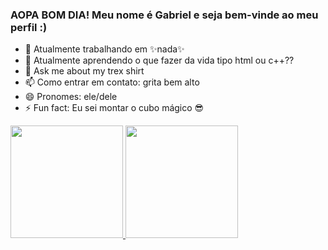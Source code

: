 ### AOPA BOM DIA! Meu nome é Gabriel e seja bem-vinde ao meu perfil :)

- 🔭 Atualmente trabalhando em ✨nada✨
- 🌱 Atualmente aprendendo o que fazer da vida tipo html ou c++??
- 💬 Ask me about my trex shirt
- 📫 Como entrar em contato: grita bem alto 
- 😄 Pronomes: ele/dele
- ⚡ Fun fact: Eu sei montar o cubo mágico 😎

 <div>
  <a href="https://github.com/gabisartori">
  <img height="180em" src="https://github-readme-stats.vercel.app/api?username=gabisartori&locale=pt-br&show_icons=true&theme=tokyonight&include_all_commits=true&count_private=true"/>
  <img height="180em" src="https://github-readme-stats.vercel.app/api/top-langs/?username=gabisartori&locale=pt-br&layout=compact&langs_count=7&theme=tokyonight"/>
</div>
